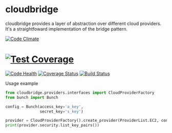 # cloudbridge
cloudbridge provides a layer of abstraction over different cloud providers. It's a straightfoward implementation of
the bridge pattern.

[![Code Climate](https://codeclimate.com/github/gvlproject/libcloudbridge/badges/gpa.svg)](https://codeclimate.com/github/gvlproject/cloudbridge)
# [![Test Coverage](https://codeclimate.com/github/gvlproject/libcloudbridge/badges/coverage.svg)](https://codeclimate.com/github/gvlproject/cloudbridge/coverage)
[![Code Health](https://landscape.io/github/gvlproject/cloudbridge/master/landscape.svg?style=flat)](https://landscape.io/github/gvlproject/cloudbridge/master)
[![Coverage Status](https://coveralls.io/repos/gvlproject/cloudbridge/badge.svg?branch=master&service=github)](https://coveralls.io/github/gvlproject/cloudbridge?branch=master)
[![Build Status](https://travis-ci.org/gvlproject/cloudbridge.svg?branch=master)](https://travis-ci.org/gvlproject/cloudbridge)

Usage example
```python
from cloudbridge.providers.interfaces import CloudProviderFactory
from bunch import Bunch

config = Bunch(access_key='a_key',
               secret_key='s_key')

provider = CloudProviderFactory().create_provider(ProviderList.EC2, config)
print(provider.security.list_key_pairs())
```
